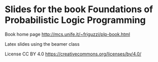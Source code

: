 # Slides for the book Foundations of Probabilistic Logic Programming 

Book home page http://mcs.unife.it/~friguzzi/plp-book.html

Latex slides using the beamer class

License CC BY 4.0 https://creativecommons.org/licenses/by/4.0/